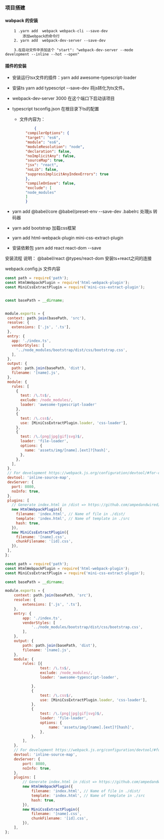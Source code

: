 ### 项目搭建
#### wabpack 的安装
        1 .yarn add  webpack webpack-cli --save-dev
            添加webpack的命令行
        2. yarn add  webpack-dev-server --save-dev
 
        3.在启动文件中添加这个 "start": "webpack-dev-server --mode development --inline --hot --open" 

#### 插件的安装
- 安装运行tsx文件的插件：yarn add awesome-typescript-loader
- 安装ts
  yarn add  typescript --save-dev
  将js转化为ts文件。


- webpack-dev-server 3000 在这个端口下启动该项目

- typescript  tsconfig.json 在根目录下ts的配置
  * 文件内容为：
  ``` json
            {
        "compilerOptions": {
        "target": "es6",
        "module": "es6",
        "moduleResolution": "node",
        "declaration": false,
        "noImplicitAny": false,
        "sourceMap": true,
        "jsx": "react",
        "noLib": false,
        "suppressImplicitAnyIndexErrors": true
        },
        "compileOnSave": false,
        "exclude": [
        "node_modules"
        ]
        }
    ```
- yarn add  @babel/core @babel/preset-env --save-dev 
    .babelrc 处理js 转码器

- yarn add bootstrap 加载css框架


- yarn add html-webpack-plugin mini-css-extract-plugin


- 安装依赖包  yarn add  react react-dom --save


安装流程 说明：
 @babel/react @types/react-dom 安装ts+react之间的连接


webpack.config.js 文件内容
``` js
const path = require('path');
const HtmlWebpackPlugin = require('html-webpack-plugin');
const MiniCssExtractPlugin = require('mini-css-extract-plugin');


const basePath = __dirname;


module.exports = {
 context: path.join(basePath, 'src'),
 resolve: {
   extensions: ['.js', '.ts'],
 },
 entry: {
   app: './index.ts',
   vendorStyles: [
     '../node_modules/bootstrap/dist/css/bootstrap.css',
   ],
 },
 output: {
   path: path.join(basePath, 'dist'),
   filename: '[name].js',
 },
 module: {
   rules: [
     {
       test: /\.ts$/,
       exclude: /node_modules/,
       loader: 'awesome-typescript-loader'
     },
     {
       test: /\.css$/,
       use: [MiniCssExtractPlugin.loader, 'css-loader'],
     },
     {
       test: /\.(png|jpg|gif|svg)$/,
       loader: 'file-loader',
       options: {
         name: 'assets/img/[name].[ext]?[hash]',
       },
     },
   ],
 },
 // For development https://webpack.js.org/configuration/devtool/#for-development
 devtool: 'inline-source-map',
 devServer: {
   port: 8080,
   noInfo: true,
 },
 plugins: [
   // Generate index.html in /dist => https://github.com/ampedandwired/html-webpack-plugin
   new HtmlWebpackPlugin({
     filename: 'index.html', // Name of file in ./dist/
     template: 'index.html', // Name of template in ./src
     hash: true,
   }),
   new MiniCssExtractPlugin({
     filename: '[name].css',
     chunkFilename: '[id].css',
   }),
 ],
};
```
```js
const path = require('path');
const HtmlWebpackPlugin = require('html-webpack-plugin');
const MiniCssExtractPlugin = require('mini-css-extract-plugin');

const basePath = __dirname;

module.exports = {
    context: path.join(basePath, 'src'),
    resolve: {
        extensions: ['.js', '.ts'],
    },
    entry: {
        app: './index.ts',
        vendorStyles: [
            '../node_modules/bootstrap/dist/css/bootstrap.css',
        ],
    },
    output: {
        path: path.join(basePath, 'dist'),
        filename: '[name].js',
    },
    module: {
        rules: [{
                test: /\.ts$/,
                exclude: /node_modules/,
                loader: 'awesome-typescript-loader',

            },
            {
                test: /\.css$/,
                use: [MiniCssExtractPlugin.loader, 'css-loader'],
            },
            {
                test: /\.(png|jpg|gif|svg)$/,
                loader: 'file-loader',
                options: {
                    name: 'assets/img/[name].[ext]?[hash]',
                },
            },
        ],
    },
    // For development https://webpack.js.org/configuration/devtool/#for-development
    devtool: 'inline-source-map',
    devServer: {
        port: 8080,
        noInfo: true,
    },
    plugins: [
        // Generate index.html in /dist => https://github.com/ampedandwired/html-webpack-plugin
        new HtmlWebpackPlugin({
            filename: 'index.html', // Name of file in ./dist/
            template: 'index.html', // Name of template in ./src
            hash: true,
        }),
        new MiniCssExtractPlugin({
            filename: '[name].css',
            chunkFilename: '[id].css',
        }),
    ],
};
```
